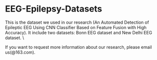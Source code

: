 # EEG-Epilepsy-Datasets
This is the dataset we used in our research (An Automated Detection of Epileptic EEG Using CNN Classifier Based on Feature Fusion with High Accuracy). It include two datasets: Bonn EEG dataset and New Delhi EEG dataset. \

If you want to request more information about our research, please email us(@163.com).
